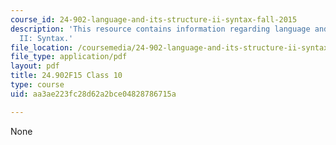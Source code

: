 ```yaml
---
course_id: 24-902-language-and-its-structure-ii-syntax-fall-2015
description: 'This resource contains information regarding language and its structure
  II: Syntax.'
file_location: /coursemedia/24-902-language-and-its-structure-ii-syntax-fall-2015/aa3ae223fc28d62a2bce04828786715a_MIT24_902F15_Class10.pdf
file_type: application/pdf
layout: pdf
title: 24.902F15 Class 10
type: course
uid: aa3ae223fc28d62a2bce04828786715a

---
```

None